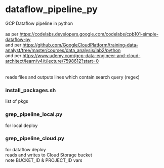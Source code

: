 # dataflow_pipeline_py
GCP Dataflow pipeline in python \
\
as per https://codelabs.developers.google.com/codelabs/cpb101-simple-dataflow-py \
and per https://github.com/GoogleCloudPlatform/training-data-analyst/tree/master/courses/data_analysis/lab2/python \
and per https://www.udemy.com/gcp-data-engineer-and-cloud-architect/learn/v4/t/lecture/7598612?start=0 \
\
\
reads files and outputs lines which contain search query (regex)

### install_packages.sh
list of pkgs

### grep_pipeline_local.py
for local deploy

### grep_pipeline_cloud.py
for dataflow deploy \
reads and writes to Cloud Storage bucket \
note BUCKET_ID & PROJECT_ID vars
